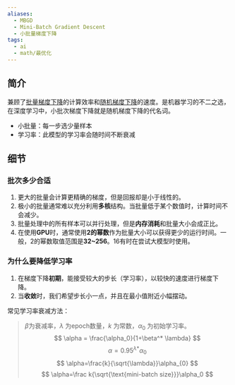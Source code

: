 ```yaml
---
aliases:
  - MBGD
  - Mini-Batch Gradient Descent
  - 小批量梯度下降
tags:
  - ai
  - math/最优化
---
```

## 简介
兼顾了[批量梯度下降](批量梯度下降.md)的计算效率和[随机梯度下降](随机梯度下降.md)的速度。是机器学习的不二之选，在深度学习中，小批次梯度下降就是随机梯度下降的代名词。

- 小批量：每一步选少量样本
- 学习率：此模型的学习率会随时间不断衰减

## 细节

### 批次多少合适

1. 更大的批量会计算更精确的梯度，但是回报却是小于线性的。
2. 极小的批量通常难以充分利用**多核**结构。当批量低于某个数值时，计算时间不会减少。
3. 批量处理中的所有样本可以并行处理，但是**内存消耗**和批量大小会成正比。
4. 在使用**GPU**时，通常使用**2的幂数**作为批量大小可以获得更少的运行时间。一般，2的幂数取值范围是**32~256**。16有时在尝试大模型时使用。

### 为什么要降低学习率

1. 在梯度下降**初期**，能接受较大的步长（学习率），以较快的速度进行梯度下降。
2. 当**收敛**时，我们希望步长小一点，并且在最小值附近小幅摆动。


常见学习率衰减方法：
> $\beta$为衰减率，$\lambda$ 为epoch数量，$k$ 为常数，$\alpha_0$ 为初始学习率。
$$
\alpha = \frac{\alpha_0}{1+\beta^* \lambda}
$$
$$
\alpha=0.95^{\lambda*}\alpha_{0}
$$
$$
\alpha=\frac{k}{\sqrt{\lambda}}\alpha_{0}
$$
$$
\alpha=\frac k{\sqrt{\text{mini-batch size}}}\alpha_0
$$
